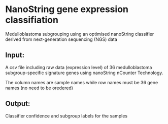 # NanoString gene expression classifiation

Medulloblastoma subgrouping using an optimised nanoString classifier derived from next-generation sequencing (NGS) data

## Input:
A csv file including raw data (expression level) of 36 medulloblastoma subgroup-specific signature genes using nanoString nCounter Technology.

The column names are sample names while row names must be 36 gene names (no need to be oredered) 

## Output:
Classifier confidence and subgroup labels for the samples
